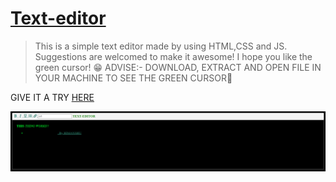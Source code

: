  <a href="https://himanshu007-creator.github.io/text-editor/"><h1> Text-editor </h1></a>
> This is a simple text editor made by using HTML,CSS and JS. Suggestions are welcomed to make it awesome! I hope you like the green cursor! 😁
> ADVISE:- DOWNLOAD, EXTRACT AND OPEN FILE IN YOUR MACHINE TO SEE THE GREEN CURSOR🙂

GIVE IT A TRY <a href="https://himanshu007-creator.github.io/text-editor/">HERE</a>

![nice-peek-deer](ss.png)
